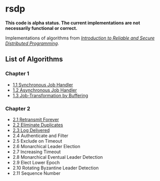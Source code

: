 # rsdp

**This code is alpha status. The current implementations are not necessarily functional or correct.**

Implementations of algorithms from [*Introduction to Reliable and Secure Distributed Programming*][rsdp].

[rsdp]: http://distributedprogramming.net

## List of Algorithms

### Chapter 1

- [1.1 Synchronous Job Handler](https://github.com/rads/rsdp/blob/master/src/rads/rsdp/algorithms/synchronous_job_handler.clj)
- [1.2 Asynchronous Job Handler](https://github.com/rads/rsdp/blob/master/src/rads/rsdp/algorithms/asynchronous_job_handler.clj)
- [1.3 Job-Transformation by Buffering](https://github.com/rads/rsdp/blob/master/src/rads/rsdp/algorithms/job_transformation_by_buffering.clj)

### Chapter 2

- [2.1 Retransmit Forever](https://github.com/rads/rsdp/blob/master/src/rads/rsdp/algorithms/retransmit_forever.clj)
- [2.2 Eliminate Duplicates](https://github.com/rads/rsdp/blob/master/src/rads/rsdp/algorithms/eliminate_duplicates.clj)
- [2.3 Log Delivered](https://github.com/rads/rsdp/blob/master/src/rads/rsdp/algorithms/log_delivered.clj)
- 2.4 Authenticate and Filter
- 2.5 Exclude on Timeout
- 2.6 Monarchical Leader Election
- 2.7 Increasing Timeout
- 2.8 Monarchical Eventual Leader Detection
- 2.9 Elect Lower Epoch
- 2.10 Rotating Byzantine Leader Detection
- 2.11 Sequence Number

